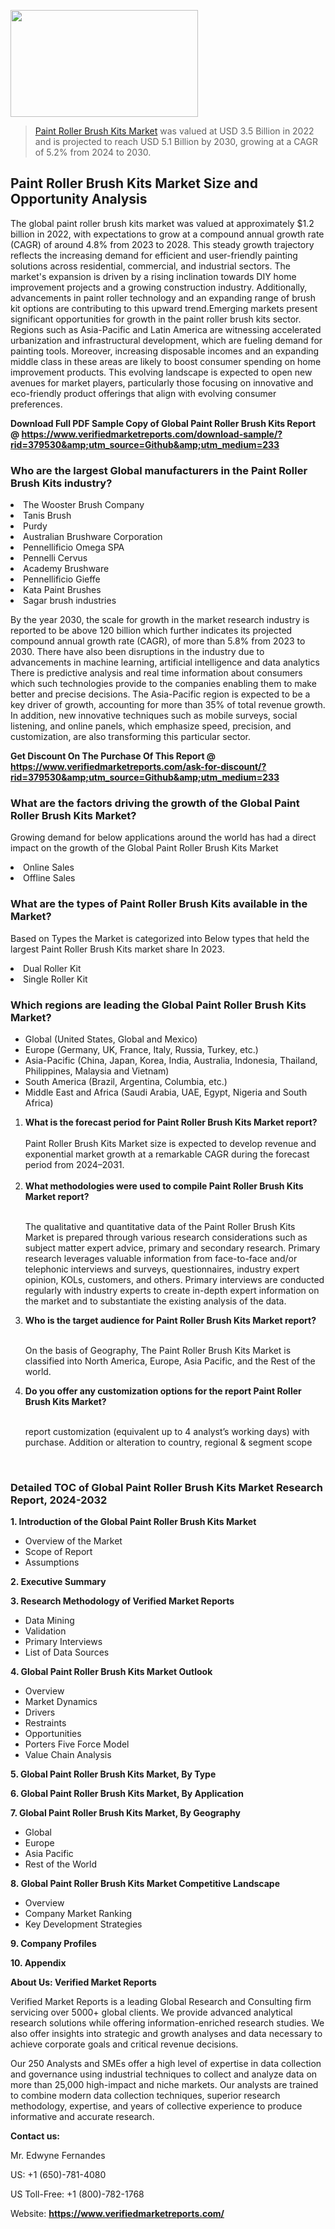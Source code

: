 
<img src="https://ffe5etoiles.com/wp-content/uploads/2024/12/MST1-300x171.png" alt="" width="300" height="171" class="alignnone size-medium wp-image-20088" /><blockquote><p><p><a href="https://www.verifiedmarketreports.com/download-sample/?rid=379530&utm_source=Github&utm_medium=233" target="_blank">Paint Roller Brush Kits Market</a> was valued at USD 3.5 Billion in 2022 and is projected to reach USD 5.1 Billion by 2030, growing at a CAGR of 5.2% from 2024 to 2030.</p></blockquote><p><h2>Paint Roller Brush Kits Market Size and Opportunity Analysis</h2>The global paint roller brush kits market was valued at approximately $1.2 billion in 2022, with expectations to grow at a compound annual growth rate (CAGR) of around 4.8% from 2023 to 2028. This steady growth trajectory reflects the increasing demand for efficient and user-friendly painting solutions across residential, commercial, and industrial sectors. The market's expansion is driven by a rising inclination towards DIY home improvement projects and a growing construction industry. Additionally, advancements in paint roller technology and an expanding range of brush kit options are contributing to this upward trend.Emerging markets present significant opportunities for growth in the paint roller brush kits sector. Regions such as Asia-Pacific and Latin America are witnessing accelerated urbanization and infrastructural development, which are fueling demand for painting tools. Moreover, increasing disposable incomes and an expanding middle class in these areas are likely to boost consumer spending on home improvement products. This evolving landscape is expected to open new avenues for market players, particularly those focusing on innovative and eco-friendly product offerings that align with evolving consumer preferences.</p><p class=""><strong>Download Full PDF Sample Copy of Global Paint Roller Brush Kits Report @ <a href="https://www.verifiedmarketreports.com/download-sample/?rid=379530&amp;utm_source=Github&amp;utm_medium=233" target="_blank">https://www.verifiedmarketreports.com/download-sample/?rid=379530&amp;utm_source=Github&amp;utm_medium=233</a></strong></p><h3 id="" class="">Who are the largest Global manufacturers in the Paint Roller Brush Kits industry?</h3><p><li>The Wooster Brush Company</li><li> Tanis Brush</li><li> Purdy</li><li> Australian Brushware Corporation</li><li> Pennellificio Omega SPA</li><li> Pennelli Cervus</li><li> Academy Brushware</li><li> Pennellificio Gieffe</li><li> Kata Paint Brushes</li><li> Sagar brush industries</li></p><div class=""><div class="" dir="" data-message-author-role="" data-message-id="" data-message-model-slug=""><div class=""><div class=""><div class=""><div class="" dir="" data-message-author-role="" data-message-id="" data-message-model-slug=""><div class=""><div class=""><p>By the year 2030, the scale for growth in the market research industry is reported to be above 120 billion which further indicates its projected compound annual growth rate (CAGR), of more than 5.8% from 2023 to 2030. There have also been disruptions in the industry due to advancements in machine learning, artificial intelligence and data analytics There is predictive analysis and real time information about consumers which such technologies provide to the companies enabling them to make better and precise decisions. The Asia-Pacific region is expected to be a key driver of growth, accounting for more than 35% of total revenue growth. In addition, new innovative techniques such as mobile surveys, social listening, and online panels, which emphasize speed, precision, and customization, are also transforming this particular sector.</p><p><strong>Get Discount On The Purchase Of This Report @&nbsp; <a href="https://www.verifiedmarketreports.com/ask-for-discount/?rid=379530&amp;utm_source=Github&amp;utm_medium=233" target="_blank">https://www.verifiedmarketreports.com/ask-for-discount/?rid=379530&amp;utm_source=Github&amp;utm_medium=233</a></strong></p></div></div></div></div></div></div></div></div><h3 id="" class="">What are the factors driving the growth of the Global Paint Roller Brush Kits Market?</h3><p id="" class="">Growing demand for below applications around the world has had a direct impact on the growth of the Global Paint Roller Brush Kits Market</p><p id="" class=""><li>Online Sales</li><li> Offline Sales</li></p><h3 id="" class="">What are the types of Paint Roller Brush Kits available in the Market?</h3><p id="" class="">Based on Types the Market is categorized into Below types that held the largest Paint Roller Brush Kits market share In 2023.</p><p id="" class=""><li>Dual Roller Kit</li><li> Single Roller Kit</li></p><h3 id="" class="">Which regions are leading the Global Paint Roller Brush Kits Market?</h3><ul><li>Global (United States, Global and Mexico)</li><li>Europe (Germany, UK, France, Italy, Russia, Turkey, etc.)</li><li>Asia-Pacific (China, Japan, Korea, India, Australia, Indonesia, Thailand, Philippines, Malaysia and Vietnam)</li><li>South America (Brazil, Argentina, Columbia, etc.)</li><li>Middle East and Africa (Saudi Arabia, UAE, Egypt, Nigeria and South Africa)</li></ul><p><ol><li><strong>What is the forecast period for Paint Roller Brush Kits Market report?<br /></strong><br /><span data-sheets-root="1" data-sheets-value="{&quot;1&quot;:2,&quot;2&quot;:&quot;XXXX size is expected to develop revenue and exponential market growth at a remarkable CAGR during the forecast period from 2024&ndash;2030.&quot;}" data-sheets-userformat="{&quot;2&quot;:12674,&quot;4&quot;:{&quot;1&quot;:2,&quot;2&quot;:16776960},&quot;10&quot;:2,&quot;11&quot;:0,&quot;15&quot;:&quot;Arial&quot;,&quot;16&quot;:12}">Paint Roller Brush Kits Market size is expected to develop revenue and exponential market growth at a remarkable CAGR during the forecast period from 2024&ndash;2031.</span><br /><br /></li><li><strong>What methodologies were used to compile Paint Roller Brush Kits Market report?<br /><br /></strong><p>The qualitative and quantitative data of the&nbsp;Paint Roller Brush Kits Market is prepared through various research considerations such as subject matter expert advice, primary and secondary research. Primary research leverages valuable information from face-to-face and/or telephonic interviews and surveys, questionnaires, industry expert opinion, KOLs, customers, and others. Primary interviews are conducted regularly with industry experts to create in-depth expert information on the market and to substantiate the existing analysis of the data.&nbsp;</p></li><li><strong>Who is the target audience for Paint Roller Brush Kits Market report?<br /><br /></strong><p>On the basis of Geography, The&nbsp;Paint Roller Brush Kits Market is classified into North America, Europe, Asia Pacific, and the Rest of the world.</p></li><li><strong>Do you offer any customization options for the report Paint Roller Brush Kits Market?<br /><br /></strong><p>report customization (equivalent up to 4 analyst&rsquo;s working days) with purchase. Addition or alteration to country, regional &amp; segment scope</p><p>&nbsp;</p></li></ol></p><h3 id="" class="">Detailed TOC of Global Paint Roller Brush Kits Market Research Report, 2024-2032</h3><p id="" class=""><strong>1. Introduction of the Global Paint Roller Brush Kits Market</strong></p><ul><li>Overview of the Market</li><li>Scope of Report</li><li>Assumptions</li></ul><p id="" class=""><strong>2. Executive Summary</strong></p><p id="" class=""><strong>3. Research Methodology of&nbsp;Verified Market Reports</strong></p><ul><li>Data Mining</li><li>Validation</li><li>Primary Interviews</li><li>List of Data Sources</li></ul><p id="" class=""><strong>4. Global Paint Roller Brush Kits Market Outlook</strong></p><ul><li>Overview</li><li>Market Dynamics</li><li>Drivers</li><li>Restraints</li><li>Opportunities</li><li>Porters Five Force Model</li><li>Value Chain Analysis</li></ul><p id="" class=""><strong>5. Global Paint Roller Brush Kits Market, By&nbsp;Type</strong></p><p id="" class=""><strong>6. Global Paint Roller Brush Kits Market, By Application</strong></p><p id="" class=""><strong>7. Global Paint Roller Brush Kits Market, By Geography</strong></p><ul><li>Global</li><li>Europe</li><li>Asia Pacific</li><li>Rest of the World</li></ul><p id="" class=""><strong>8. Global Paint Roller Brush Kits Market Competitive Landscape</strong></p><ul><li>Overview</li><li>Company Market Ranking</li><li>Key Development Strategies</li></ul><p id="" class=""><strong>9. Company Profiles</strong></p><p id="" class=""><strong>10. Appendix</strong></p><p id="" class=""><strong>About Us: Verified Market Reports</strong></p><p id="" class="">Verified Market Reports is a leading Global Research and Consulting firm servicing over 5000+ global clients. We provide advanced analytical research solutions while offering information-enriched research studies. We also offer insights into strategic and growth analyses and data necessary to achieve corporate goals and critical revenue decisions.</p><p id="" class="">Our 250 Analysts and SMEs offer a high level of expertise in data collection and governance using industrial techniques to collect and analyze data on more than 25,000 high-impact and niche markets. Our analysts are trained to combine modern data collection techniques, superior research methodology, expertise, and years of collective experience to produce informative and accurate research.</p><p id="" class=""><strong>Contact us:</strong></p><p id="" class="">Mr. Edwyne Fernandes</p><p id="" class="">US: +1 (650)-781-4080</p><p id="" class="">US Toll-Free: +1 (800)-782-1768</p><p id="" class="">Website: <a target="" data-test-app-aware-link=""><strong>https://www.verifiedmarketreports.com/</strong></a></p>
